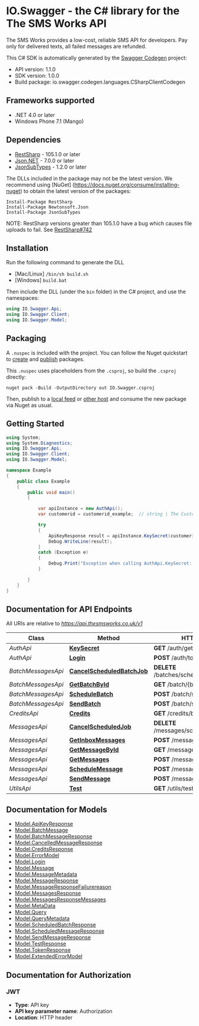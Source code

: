 # IO.Swagger - the C# library for the The SMS Works API

The SMS Works provides a low-cost, reliable SMS API for developers. Pay only for delivered texts, all failed messages are refunded.

This C# SDK is automatically generated by the [Swagger Codegen](https://github.com/swagger-api/swagger-codegen) project:

- API version: 1.1.0
- SDK version: 1.0.0
- Build package: io.swagger.codegen.languages.CSharpClientCodegen

<a name="frameworks-supported"></a>
## Frameworks supported
- .NET 4.0 or later
- Windows Phone 7.1 (Mango)

<a name="dependencies"></a>
## Dependencies
- [RestSharp](https://www.nuget.org/packages/RestSharp) - 105.1.0 or later
- [Json.NET](https://www.nuget.org/packages/Newtonsoft.Json/) - 7.0.0 or later
- [JsonSubTypes](https://www.nuget.org/packages/JsonSubTypes/) - 1.2.0 or later

The DLLs included in the package may not be the latest version. We recommend using [NuGet] (https://docs.nuget.org/consume/installing-nuget) to obtain the latest version of the packages:
```
Install-Package RestSharp
Install-Package Newtonsoft.Json
Install-Package JsonSubTypes
```

NOTE: RestSharp versions greater than 105.1.0 have a bug which causes file uploads to fail. See [RestSharp#742](https://github.com/restsharp/RestSharp/issues/742)

<a name="installation"></a>
## Installation
Run the following command to generate the DLL
- [Mac/Linux] `/bin/sh build.sh`
- [Windows] `build.bat`

Then include the DLL (under the `bin` folder) in the C# project, and use the namespaces:
```csharp
using IO.Swagger.Api;
using IO.Swagger.Client;
using IO.Swagger.Model;
```
<a name="packaging"></a>
## Packaging

A `.nuspec` is included with the project. You can follow the Nuget quickstart to [create](https://docs.microsoft.com/en-us/nuget/quickstart/create-and-publish-a-package#create-the-package) and [publish](https://docs.microsoft.com/en-us/nuget/quickstart/create-and-publish-a-package#publish-the-package) packages.

This `.nuspec` uses placeholders from the `.csproj`, so build the `.csproj` directly:

```
nuget pack -Build -OutputDirectory out IO.Swagger.csproj
```

Then, publish to a [local feed](https://docs.microsoft.com/en-us/nuget/hosting-packages/local-feeds) or [other host](https://docs.microsoft.com/en-us/nuget/hosting-packages/overview) and consume the new package via Nuget as usual.

<a name="getting-started"></a>
## Getting Started

```csharp
using System;
using System.Diagnostics;
using IO.Swagger.Api;
using IO.Swagger.Client;
using IO.Swagger.Model;

namespace Example
{
    public class Example
    {
        public void main()
        {

            var apiInstance = new AuthApi();
            var customerid = customerid_example;  // string | The Customer ID

            try
            {
                ApiKeyResponse result = apiInstance.KeySecret(customerid);
                Debug.WriteLine(result);
            }
            catch (Exception e)
            {
                Debug.Print("Exception when calling AuthApi.KeySecret: " + e.Message );
            }

        }
    }
}
```

<a name="documentation-for-api-endpoints"></a>
## Documentation for API Endpoints

All URIs are relative to *https://api.thesmsworks.co.uk/v1*

Class | Method | HTTP request | Description
------------ | ------------- | ------------- | -------------
*AuthApi* | [**KeySecret**](docs/AuthApi.md#keysecret) | **GET** /auth/getApiKey | 
*AuthApi* | [**Login**](docs/AuthApi.md#login) | **POST** /auth/token | 
*BatchMessagesApi* | [**CancelScheduledBatchJob**](docs/BatchMessagesApi.md#cancelscheduledbatchjob) | **DELETE** /batches/schedule/{batchid} | 
*BatchMessagesApi* | [**GetBatchById**](docs/BatchMessagesApi.md#getbatchbyid) | **GET** /batch/{batchid} | 
*BatchMessagesApi* | [**ScheduleBatch**](docs/BatchMessagesApi.md#schedulebatch) | **POST** /batch/schedule | 
*BatchMessagesApi* | [**SendBatch**](docs/BatchMessagesApi.md#sendbatch) | **POST** /batch/send | 
*CreditsApi* | [**Credits**](docs/CreditsApi.md#credits) | **GET** /credits/balance | 
*MessagesApi* | [**CancelScheduledJob**](docs/MessagesApi.md#cancelscheduledjob) | **DELETE** /messages/schedule/{messageid} | 
*MessagesApi* | [**GetInboxMessages**](docs/MessagesApi.md#getinboxmessages) | **POST** /messages/inbox | 
*MessagesApi* | [**GetMessageById**](docs/MessagesApi.md#getmessagebyid) | **GET** /messages/{messageid} | 
*MessagesApi* | [**GetMessages**](docs/MessagesApi.md#getmessages) | **POST** /messages | 
*MessagesApi* | [**ScheduleMessage**](docs/MessagesApi.md#schedulemessage) | **POST** /message/schedule | 
*MessagesApi* | [**SendMessage**](docs/MessagesApi.md#sendmessage) | **POST** /message/send | 
*UtilsApi* | [**Test**](docs/UtilsApi.md#test) | **GET** /utils/test | 


<a name="documentation-for-models"></a>
## Documentation for Models

 - [Model.ApiKeyResponse](docs/ApiKeyResponse.md)
 - [Model.BatchMessage](docs/BatchMessage.md)
 - [Model.BatchMessageResponse](docs/BatchMessageResponse.md)
 - [Model.CancelledMessageResponse](docs/CancelledMessageResponse.md)
 - [Model.CreditsResponse](docs/CreditsResponse.md)
 - [Model.ErrorModel](docs/ErrorModel.md)
 - [Model.Login](docs/Login.md)
 - [Model.Message](docs/Message.md)
 - [Model.MessageMetadata](docs/MessageMetadata.md)
 - [Model.MessageResponse](docs/MessageResponse.md)
 - [Model.MessageResponseFailurereason](docs/MessageResponseFailurereason.md)
 - [Model.MessagesResponse](docs/MessagesResponse.md)
 - [Model.MessagesResponseMessages](docs/MessagesResponseMessages.md)
 - [Model.MetaData](docs/MetaData.md)
 - [Model.Query](docs/Query.md)
 - [Model.QueryMetadata](docs/QueryMetadata.md)
 - [Model.ScheduledBatchResponse](docs/ScheduledBatchResponse.md)
 - [Model.ScheduledMessageResponse](docs/ScheduledMessageResponse.md)
 - [Model.SendMessageResponse](docs/SendMessageResponse.md)
 - [Model.TestResponse](docs/TestResponse.md)
 - [Model.TokenResponse](docs/TokenResponse.md)
 - [Model.ExtendedErrorModel](docs/ExtendedErrorModel.md)


<a name="documentation-for-authorization"></a>
## Documentation for Authorization

<a name="JWT"></a>
### JWT

- **Type**: API key
- **API key parameter name**: Authorization
- **Location**: HTTP header

